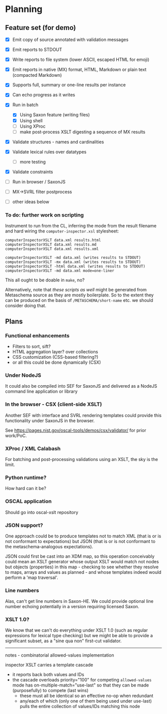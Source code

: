 # Planning


## Feature set (for demo)

- [x] Emit copy of source annotated with validation messages
- [x] Emit reports to STDOUT
- [x] Write reports to file system (lower ASCII, escaped HTML for emoji)
- [x] Emit reports in native (MX) format, HTML, Markdown or plain text (compacted Markdown)
- [x] Supports full, summary or one-line results per instance
- [x] Can echo progress as it writes
- [x] Run in batch
  - [x] Using Saxon feature (writing files)
  - [x] Using shell
  - [ ] Using XProc 
  - [ ] make post-process XSLT digesting a sequence of MX results
- [x] Validate structures - names and cardinalities
- [x] Validate lexical rules over datatypes
  - [ ] more testing 
- [x] Validate constraints
- [ ] Run in browser / SaxonJS
- [ ] MX->SVRL filter postprocess
- [ ] other ideas below


### To do: further work on scripting

Instrument to run from the CL, inferring the mode from the result filename and hard wiring the `computer-inspector.xsl` stylesheet:

```
computerInspectorXSLT data.xml results.html
computerInspectorXSLT data.xml results.md
computerInspectorXSLT data.xml results.xml

computerInspectorXSLT -md data.xml (writes results to STDOUT)
computerInspectorXSLT -mx data.xml (writes results to STDOUT)
computerInspectorXSLT -html data.xml (writes results to STDOUT)
computerInspectorXSLT -md data.xml mode=one-liner
```

This all ought to be doable in `make`, no?

Alternatively, note that *these scripts as well* might be generated from Metaschema source as they are mostly boilerplate. So to the extent they can be produced on the basis of  `/METASCHEMA/short-name` etc. we should consider doing that.


## Plans

### Functional enhancements

- Filters to sort, sift?
- HTML aggregation layer? over collections
- CSS customization (CSS-based filtering?)
- or all this could be done dynamically (CSX)

### Under NodeJS

It could also be compiled into SEF for SaxonJS and delivered as a NodeJS command line application or library

### In the browser - CSX (client-side XSLT)

Another SEF with interface and SVRL rendering templates could provide this functionality under SaxonJS in the browser.

See https://pages.nist.gov/oscal-tools/demos/csx/validator/ for prior work/PoC.

### XProc / XML Calabash

For batching and post-processing validations using an XSLT, the sky is the limit.

### Python runtime?

How hard can it be?

### OSCAL application

Should go into oscal-xslt repository

### JSON support?

One approach could be to produce templates not to match XML (that is or is not conformant to expectations) but JSON (that is or is not conformant to the metaschema-analogous expectations).

JSON could first be cast into an XDM map, so this operation conceivably could mean an XSLT generator whose output XSLT would match not nodes but objects (properties) in this map - checking to see whether they resolve to maps, arrays and values as planned - and whose templates indeed would perform a 'map traversal'.

### Line numbers

Alas, can't get line numbers in Saxon-HE. We could provide optional line number echoing potentially in a version requiring licensed Saxon.

### XSLT 1.0?

We know that we can't do everything under XSLT 1.0 (such as regular expressions for lexical type checking) but we might be able to provide a significant subset, as a "sine qua non" first-cut validator.



---

notes - combinatorial allowed-values implementation

inspector XSLT carries a template cascade
- it reports back both values and IDs
- the cascade overloads priority="100" for competing `allowed-values`
  mode has on-multiple-match="use-last" so that they can be made (purposefully) to compete (last wins)
  - these must all be identical so an effective no-op when redundant
  - any/each of which (only one of them being used under use-last) pulls the entire collection of values/IDs matching this node


